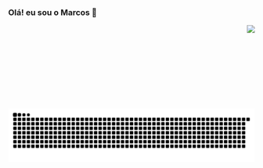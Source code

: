 ### Olá! eu sou o Marcos 👋

<div>
  
  <img align="right" height="170em" src="https://github-readme-stats.vercel.app/api/top-langs/?username=MarcosF0002&layout=compact&langs_count=16&theme=tokyonight"/>
</div>

 

![Snake animation](https://github.com/MarcosF0002/MarcosF0002/blob/output/github-contribution-grid-snake.svg)
